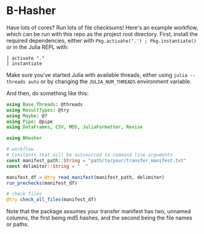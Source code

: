 # B-Hasher

Have lots of cores? Run lots of file checksums! Here's an example workflow, which can be run with this repo as the project root directory. First, install the required dependencies, either with `Pkg.activate(".') ; Pkg.instantiate() ` or in the Julia REPL with:
```
] activate "."
] instantiate
```

Make sure you've started Julia with available threads, either using `julia --threads auto` or by changing the `JULIA_NUM_THREADS` environment variable.

And then, do something like this:
```julia
using Base.Threads: @threads
using ResultTypes: @try
using Maybe: @?
using Pipe: @pipe
using DataFrames, CSV, MD5, JuliaFormatter, Revise

using BHasher

# workflow
# Constants that will be outsourced to command line arguments
const manifest_path::String = "path/to/your/transfer_manifest.txt"
const delimiter::String = "  "

manifest_df = @try read_manifest(manifest_path, delimiter)
run_prechecks(manifest_df)

# check files
@try check_all_files(manifest_df)
```

Note that the package assumes your transfer manifest has two, unnamed columns, the first being md5 hashes, and the second being the file names or paths.
